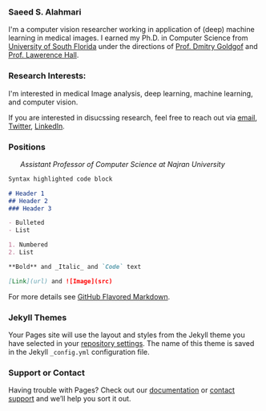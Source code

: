 
### Saeed S. Alahmari

I'm a computer vision researcher working in application of (deep) machine learning in medical images.  I earned my Ph.D. in Computer Science from [University of South Florida](https://www.usf.edu/engineering/cse/) under the directions of [Prof. Dmitry Goldgof](https://www.usf.edu/engineering/cse/people/goldgof-dmitry.aspx) and [Prof. Lawerence Hall](https://www.usf.edu/engineering/cse/people/hall-lawrence.aspx). 

### Research Interests:
I'm interested in medical Image analysis, deep learning, machine learning, and computer vision. 

If you are interested in disucssing research, feel free to reach out via [email](aalahmari.saeed@gmail.com), [Twitter](https://twitter.com/AlahmariSaeed_S), [LinkedIn](https://www.linkedin.com/in/alahmaris-saeed/).


### Positions
<ul>
  <i> Assistant Professor of Computer Science at Najran University</i>
</ul>

```markdown
Syntax highlighted code block

# Header 1
## Header 2
### Header 3

- Bulleted
- List

1. Numbered
2. List

**Bold** and _Italic_ and `Code` text

[Link](url) and ![Image](src)
```

For more details see [GitHub Flavored Markdown](https://guides.github.com/features/mastering-markdown/).

### Jekyll Themes

Your Pages site will use the layout and styles from the Jekyll theme you have selected in your [repository settings](https://github.com/saeedalahmari3/saeed_webpage/settings/pages). The name of this theme is saved in the Jekyll `_config.yml` configuration file.

### Support or Contact

Having trouble with Pages? Check out our [documentation](https://docs.github.com/categories/github-pages-basics/) or [contact support](https://support.github.com/contact) and we’ll help you sort it out.

